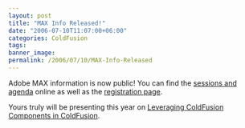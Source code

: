 ```yaml
---
layout: post
title: "MAX Info Released!"
date: "2006-07-10T11:07:00+06:00"
categories: ColdFusion 
tags: 
banner_image: 
permalink: /2006/07/10/MAX-Info-Released
---
```


Adobe MAX information is now public! You can find the <a href="http://www.adobe.com/events/max/">sessions and agenda</a> online as well as the <a href="https://www.adobemax06.com/">registration page</a>. 

Yours truly will be presenting this year on <a href="http://www.adobe.com/events/max/sessions/wd203w.html">Leveraging ColdFusion Components in ColdFusion</a>.